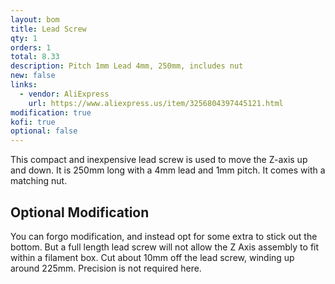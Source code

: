 ```yaml
---
layout: bom
title: Lead Screw
qty: 1
orders: 1
total: 8.33
description: Pitch 1mm Lead 4mm, 250mm, includes nut
new: false
links:
  - vendor: AliExpress
    url: https://www.aliexpress.us/item/3256804397445121.html
modification: true
kofi: true
optional: false
---
```


This compact and inexpensive lead screw is used to move the Z-axis up and down. It is 250mm long with a 4mm lead and 1mm
pitch. It comes with a matching nut.

## Optional Modification

You can forgo modification, and instead opt for some extra to stick out the bottom. But a full length
lead screw will not allow the Z Axis assembly to fit within a filament box. Cut about 10mm off the lead screw, winding
up around 225mm. Precision is not required here.

